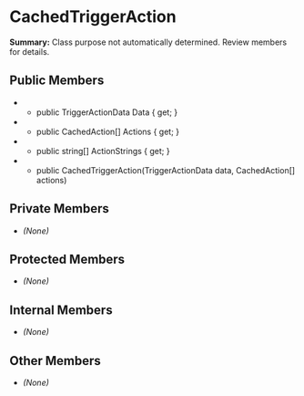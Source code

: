 # CachedTriggerAction

**Summary:** Class purpose not automatically determined. Review members for details.

## Public Members
- - public TriggerActionData Data { get; }
- - public CachedAction[] Actions { get; }
- - public string[] ActionStrings { get; }
- - public CachedTriggerAction(TriggerActionData data, CachedAction[] actions)

## Private Members
- *(None)*

## Protected Members
- *(None)*

## Internal Members
- *(None)*

## Other Members
- *(None)*
